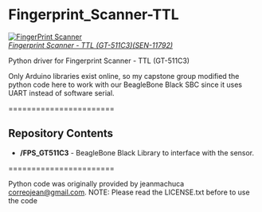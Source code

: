 Fingerprint_Scanner-TTL
=======================

[![FingerPrint Scanner](https://dlnmh9ip6v2uc.cloudfront.net/images/products/1/1/7/9/2/11792-01_medium.jpg)  
*Fingerprint Scanner - TTL (GT-511C3)(SEN-11792)*](https://www.sparkfun.com/products/11792)

Python driver for Fingerprint Scanner - TTL (GT-511C3)

Only Arduino libraries exist online, so my capstone group modified the python code here to work with our BeagleBone Black SBC since it uses UART instead of software serial.

=======================

Repository Contents
-------------------
* **/FPS_GT511C3** - BeagleBone Black Library to interface with the sensor.

=======================

Python code was originally provided by jeanmachuca <correojean@gmail.com>.
NOTE: Please read the LICENSE.txt before to use the code

